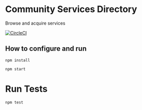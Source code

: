 # Community Services Directory

Browse and acquire services

[![CircleCI](https://circleci.com/gh/ServiceInnovationLab/eggsroyale-frontend.svg?style=svg)](https://circleci.com/gh/ServiceInnovationLab/eggsroyale-frontend)

## How to configure and run

`npm install`

`npm start`

# Run Tests

`npm test`
